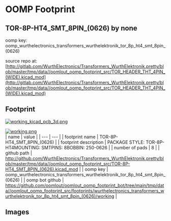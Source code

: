 # OOMP Footprint  
## TOR-8P-HT4_SMT_8PIN_(0626)  by none  
  
oomp key: oomp_wurthelectronics_transformers_wurthelektronik_tor_8p_ht4_smt_8pin_(0626)  
  
source repo at: [http://gitlab.com/WurthElectronics/Transformers_WurthElektronik.pretty/blob/master/tmp/data//oomlout_oomp_footprint_src/TOR_HEADER_THT_4PIN_(WIDE).kicad_mod](http://gitlab.com/WurthElectronics/Transformers_WurthElektronik.pretty/blob/master/tmp/data//oomlout_oomp_footprint_src/TOR_HEADER_THT_4PIN_(WIDE).kicad_mod)  
## Footprint  
  
[![working_kicad_pcb_3d.png](working_kicad_pcb_3d_600.png)](working_kicad_pcb_3d.png)  
  
[![working.png](working_600.png)](working.png)  
| name | value | 
| --- | --- | 
| footprint name | TOR-8P-HT4_SMT_8PIN_(0626) | 
| footprint description | PACKAGE STYLE: TOR-8P-HT4MOUNTING: SMTPINS: 8BOBBIN: 250-0626 | 
| number of pads | 8 | 
| github path | http://github.com/WurthElectronics/Transformers_WurthElektronik.pretty/blob/master/tmp/data//oomlout_oomp_footprint_src/TOR-8P-HT4_SMT_8PIN_(0626).kicad_mod | 
| oomp key | oomp_wurthelectronics_transformers_wurthelektronik_tor_8p_ht4_smt_8pin_(0626) | 
| oomp bot github | https://github.com/oomlout/oomlout_oomp_footprint_bot/tree/main/tmp/data//oomlout_oomp_footprint_src/footprints/wurthelectronics_transformers_wurthelektronik_tor_8p_ht4_smt_8pin_(0626)/working | 
## Images  
